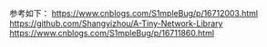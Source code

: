 参考如下：
https://www.cnblogs.com/S1mpleBug/p/16712003.html
https://github.com/Shangyizhou/A-Tiny-Network-Library
https://www.cnblogs.com/S1mpleBug/p/16711860.html
